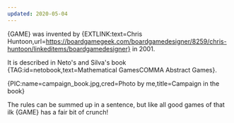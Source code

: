 ```yaml
---
updated: 2020-05-04
---
```


{GAME} was invented by {EXTLINK:text=Chris Huntoon,url=https://boardgamegeek.com/boardgamedesigner/8259/chris-huntoon/linkeditems/boardgamedesigner} in 2001.

It is described in Neto's and Silva's book {TAG:id=netobook,text=Mathematical GamesCOMMA Abstract Games}.

{PIC:name=campaign_book.jpg,cred=Photo by me,title=Campaign in the book}

The rules can be summed up in a sentence, but like all good games of that ilk {GAME} has a fair bit of crunch!
